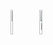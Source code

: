 <html>
  
  <figure>
   <img src="https://envato-shoebox-0.imgix.net/fc28/8181-bb18-4d72-b6e9-f5ed13951965/_MG_8176.jpg_21_06_2014.jpg?auto=compress%2Cformat&mark=https%3A%2F%2Felements-assets.envato.com%2Fstatic%2Fwatermark2.png&w=1600&fit=max&markalign=center%2Cmiddle&markalpha=18&s=f33469ddbfd7e40bc83a30230370256c"alt="Logo Tigre" width=10% height=10%/>
<img src="https://www.google.fr/imgres?q=anaconda&imgurl=https%3A%2F%2Fwww.aquaportail.com%2Faquabdd%2Fphotos%2Feunectes-murinus.webp&imgrefurl=https%3A%2F%2Fwww.aquaportail.com%2Ffiche-terrariophilie-78-eunectes-murinus.html&docid=N1HAPpOWo6vGUM&tbnid=ZJm5EerjEBImeM&vet=12ahUKEwj16dPcnbKHAxUzTKQEHcndDVQQM3oECFMQAA..i&w=1200&h=1200&hcb=2&ved=2ahUKEwj16dPcnbKHAxUzTKQEHcndDVQQM3oECFMQAA"alt=Logo Anaconda" width =10% height=10%>

    
 
       
       
</figure>  
    
 
  
   
  
  
 

 </html>
  

  



 
  
  

 
  




